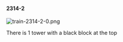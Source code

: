 #### 2314-2
![train-2314-2-0.png](https://github.com/lil-lab/nlvr/raw/master/nlvr/train/images/21/train-2314-2-0.png "train-2314-2-0.png")

There is 1 tower with a black block at the top